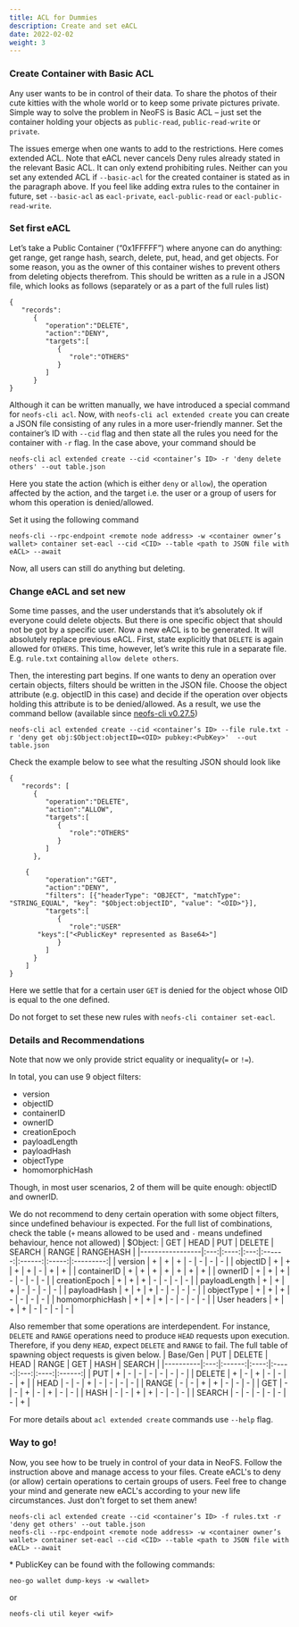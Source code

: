 ```yaml
---
title: ACL for Dummies
description: Create and set eACL
date: 2022-02-02
weight: 3
---
```


### Create Container with Basic ACL

Any user wants to be in control of their data. To share the photos of their cute kitties with the whole world or to keep some private pictures private. Simple way to solve the problem in NeoFS is Basic ACL – just set the container holding your objects as `public-read`, `public-read-write` or `private`. 

The issues emerge when one wants to add to the restrictions. Here comes extended ACL. Note that eACL never cancels Deny rules already stated in the relevant Basic ACL. It can only extend prohibiting rules. Neither can you set any extended ACL if `--basic-acl` for the created container is stated as in the paragraph above. If you feel like adding extra rules to the container in future, set `--basic-acl` as `eacl-private`, `eacl-public-read` or `eacl-public-read-write`.

### Set first eACL

Let’s take a Public Container (“0x1FFFFF”) where anyone can do anything: get range, get range hash, search, delete, put, head, and get objects. For some reason, you as the owner of this container wishes to prevent others from deleting objects therefrom. This should be written as a rule in a JSON file, which looks as follows (separately or as a part of the full rules list)

```
{
   "records":
      {
         "operation":"DELETE",
         "action":"DENY",
         "targets":[
            {
               "role":"OTHERS"
            }
         ]
      }
}
```
Although it can be written manually, we have introduced a special command for `neofs-cli acl`. Now, with `neofs-cli acl extended create` you can create a JSON file consisting of any rules in a more user-friendly manner. Set the container’s ID with `--cid` flag and then state all the rules you need for the container with `-r` flag. In the case above, your command should be

```BashSession
neofs-cli acl extended create --cid <container’s ID> -r 'deny delete others' --out table.json
```

Here you state the action (which is either `deny` or `allow`), the operation affected by the action, and the target i.e. the user or a group of users for whom this operation is denied/allowed.

Set it using the following command 

```BashSession
neofs-cli --rpc-endpoint <remote node address> -w <container owner’s wallet> container set-eacl --cid <CID> --table <path to JSON file with eACL> --await
```

Now, all users can still do anything but deleting.

### Change eACL and set new

Some time passes, and the user understands that it’s absolutely ok if everyone could delete objects. But there is one specific object that should not be got by a specific user. Now a new eACL is to be generated. It will absolutely replace previous eACL. 
First, state explicitly that `DELETE` is again allowed for `OTHERS`. This time, however, let’s write this rule in a separate file. E.g. `rule.txt` containing `allow delete others`.

Then, the interesting part begins. If one wants to deny an operation over certain objects, filters should be written in the JSON file. Choose the object attribute (e.g. objectID in this case) and decide if the operation over objects holding this attribute is to be denied/allowed. 
As a result, we use the command bellow (available since [neofs-cli v0.27.5](https://github.com/nspcc-dev/neofs-node/releases/tag/v0.27.5))

```BashSession
neofs-cli acl extended create --cid <container’s ID> --file rule.txt -r 'deny get obj:$Object:objectID=<OID> pubkey:<PubKey>'  --out table.json
```

Check the example below to see what the resulting JSON should look like

```
{
   "records": [
      {
         "operation":"DELETE",
         "action":"ALLOW",
         "targets":[
            {
               "role":"OTHERS"
            }
         ]
      },

    {
         "operation":"GET",
         "action":"DENY",
         "filters": [{"headerType": "OBJECT", "matchType": "STRING_EQUAL", "key": "$Object:objectID", "value": "<OID>"}],
         "targets":[
            {
               "role":"USER"
	   "keys":["<PublicKey* represented as Base64>"]   
            }
         ]
      }
    ]
}

```
Here we settle that for a certain user `GET` is denied for the object whose OID is equal to the one defined. 

Do not forget to set these new rules with `neofs-cli container set-eacl`.

### Details and Recommendations

Note that now we only provide strict equality or inequality(`=` or `!=`).

In total, you can use 9 object filters:
- version
- objectID
- containerID
- ownerID
- creationEpoch
- payloadLength
- payloadHash
- objectType
- homomorphicHash

Though, in most user scenarios, 2 of them will be quite enough: objectID and ownerID.

We do not recommend to deny certain operation with some object filters, since undefined behaviour is expected. For the full list of combinations, check the table (`+` means allowed to be used and `-` means undefined behaviour, hence not allowed)
| $Object:        | GET | HEAD | PUT | DELETE | SEARCH | RANGE | RANGEHASH |
|-----------------|:---:|:----:|:---:|:------:|:------:|:-----:|:---------:|
| version         | +   | +    | +   | -      | -      | -     | -         |
| objectID        | +   | +    | +   | +      | -      | +     | +         |
| containerID     | +   | +    | +   | +      | +      | +     | +         |
| ownerID         | +   | +    | +   | -      | -      | -     | -         |
| creationEpoch   | +   | +    | +   | -      | -      | -     | -         |
| payloadLength   | +   | +    | +   | -      | -      | -     | -         |
| payloadHash     | +   | +    | +   | -      | -      | -     | -         |
| objectType      | +   | +    | +   | -      | -      | -     | -         |
| homomorphicHash | +   | +    | +   | -      | -      | -     | -         |
| User headers    | +   | +    | +   | -      | -      | -     | -         |

Also remember that some operations are interdependent. For instance, `DELETE` and `RANGE` operations need to produce `HEAD` requests upon execution. Therefore, if you deny `HEAD`, expect `DELETE` and `RANGE` to fail. The full table of spawning object requests is given below.
| Base/Gen | PUT | DELETE | HEAD | RANGE | GET | HASH | SEARCH |
|----------|:---:|:------:|:----:|:-----:|:---:|:----:|:------:|
| PUT      | +   | -      | -    | -     | -   | -    | -      |
| DELETE   | +   | -      | +    | -     | -   | -    | +      |
| HEAD     | -   | -      | +    | -     | -   | -    | -      |
| RANGE    | -   | -      | +    | +     | -   | -    | -      |
| GET      | -   | -      | +    | -     | +   | -    | -      |
| HASH     | -   | -      | +    | +     | -   | -    | -      |
| SEARCH   | -   | -      | -    | -     | -   | -    | +      |
 
For more details about `acl extended create` commands use `--help` flag.


### Way to go!

Now, you see how to be truely in control of your data in NeoFS. Follow the instruction above and manage access to your files. Create eACL's to deny (or allow) certain operations to certain groups of users. Feel free to change your mind and generate new eACL's according to your new life circumstances. Just don't forget to set them anew!

```BashSession
neofs-cli acl extended create --cid <container’s ID> -f rules.txt -r 'deny get others' --out table.json
neofs-cli --rpc-endpoint <remote node address> -w <container owner’s wallet> container set-eacl --cid <CID> --table <path to JSON file with eACL> --await
```


\* PublicKey can be found with the following commands:
```BashSession
neo-go wallet dump-keys -w <wallet>
```
or
```BashSession
neofs-cli util keyer <wif>
```
